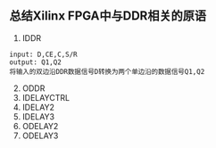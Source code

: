 总结Xilinx FPGA中与DDR相关的原语
---
1. IDDR
```
input: D,CE,C,S/R
output: Q1,Q2
将输入的双边沿DDR数据信号D转换为两个单边沿的数据信号Q1,Q2
```
2. ODDR
3. IDELAYCTRL
4. IDELAY2
5. IDELAY3
6. ODELAY2
7. ODELAY3
